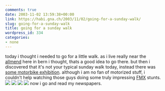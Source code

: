 ```yaml
---
comments: true
date: 2003-11-02 13:59:38+00:00
link: https://habi.gna.ch/2003/11/02/going-for-a-sunday-walk/
slug: going-for-a-sunday-walk
title: going for a sunday walk
wordpress_id: 334
categories:
- none
---
```


today i thought i needed to go for a little walk. 
as i live really near the [allmend](http://www.stadion-wankdorf.ch/) here in bern i thought, thats a good idea to go there. but then i discovered that it's not your typical sunday walk today, instead there was  [some motorbike exhibition](http://www.swissperformance.ch/home/swiss.html).
although i am no fan of motorized stuff, i couldn't help watching those guys doing some truly impressing [FMX](http://www.acronymfinder.com/af-query.asp?String=exact&Acronym=FMX&Find=Find) stunts.
[![](https://habi.gna.ch/blog/images/sperf1-tm.jpg)](https://habi.gna.ch/blog/images/sperf1.jpg) [![](https://habi.gna.ch/blog/images/sperf4-tm.jpg)](https://habi.gna.ch/blog/images/sperf4.jpg)
[![](https://habi.gna.ch/blog/images/sperf3-tm.jpg)](https://habi.gna.ch/blog/images/sperf3.jpg) [![](https://habi.gna.ch/blog/images/sperf2-tm.jpg)](https://habi.gna.ch/blog/images/sperf2.jpg)
now i go and read my newspapers.
